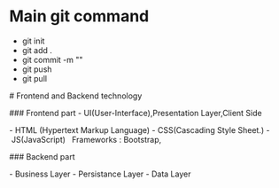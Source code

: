 # Main git command

- git init
- git add .
- git commit -m ""
- git push
- git pull

# Frontend and Backend technology

### Frontend part - UI(User-Interface),Presentation Layer,Client Side

- HTML (Hypertext Markup Language)
- CSS(Cascading Style Sheet.)
- JS(JavaScript)
  Frameworks : Bootstrap,

### Backend part

- Business Layer
- Persistance Layer
- Data Layer

